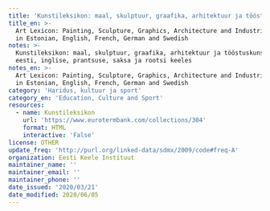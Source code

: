 ```yaml
---
title: 'Kunstileksikon: maal, skulptuur, graafika, arhitektuur ja tööstuskunstnik'
title_en: >-
  Art Lexicon: Painting, Sculpture, Graphics, Architecture and Industrial Artist
  in Estonian, English, French, German and Swedish
notes: >-
  Kunstileksikon: maal, skulptuur, graafika, arhitektuur ja tööstuskunstnik
  eesti, inglise, prantsuse, saksa ja rootsi keeles
notes_en: >-
  Art Lexicon: Painting, Sculpture, Graphics, Architecture and Industrial Artist
  in Estonian, English, French, German and Swedish
category: 'Haridus, kultuur ja sport'
category_en: 'Education, Culture and Sport'
resources:
  - name: Kunstileksikon
    url: 'https://www.eurotermbank.com/collections/304'
    format: HTML
    interactive: 'False'
license: OTHER
update_freq: 'http://purl.org/linked-data/sdmx/2009/code#freq-A'
organization: Eesti Keele Instituut
maintainer_name: ''
maintainer_email: ''
maintainer_phone: ''
date_issued: '2020/03/21'
date_modified: 2020/06/05
---
```


